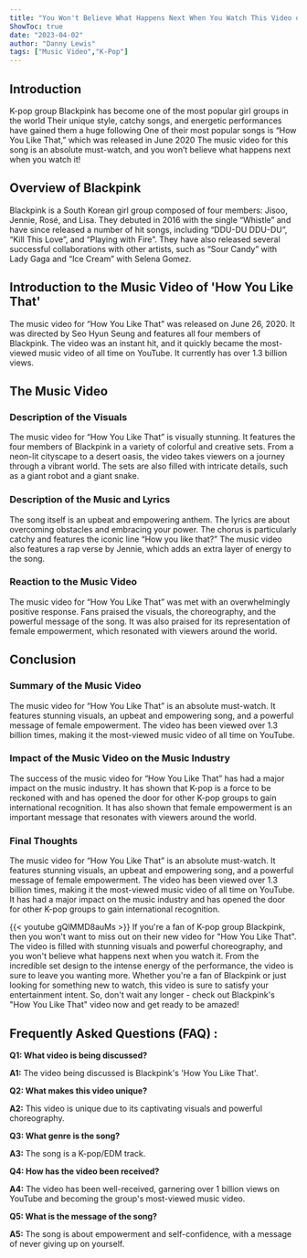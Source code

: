 ```yaml
---
title: "You Won't Believe What Happens Next When You Watch This Video of Blackpink's 'How You Like That'!"
ShowToc: true 
date: "2023-04-02"
author: "Danny Lewis" 
tags: ["Music Video","K-Pop"]
---
```

## Introduction 

K-pop group Blackpink has become one of the most popular girl groups in the world Their unique style, catchy songs, and energetic performances have gained them a huge following One of their most popular songs is “How You Like That,” which was released in June 2020 The music video for this song is an absolute must-watch, and you won’t believe what happens next when you watch it!

## Overview of Blackpink

Blackpink is a South Korean girl group composed of four members: Jisoo, Jennie, Rosé, and Lisa. They debuted in 2016 with the single “Whistle” and have since released a number of hit songs, including “DDU-DU DDU-DU”, “Kill This Love”, and “Playing with Fire”. They have also released several successful collaborations with other artists, such as “Sour Candy” with Lady Gaga and “Ice Cream” with Selena Gomez.

## Introduction to the Music Video of 'How You Like That'

The music video for “How You Like That” was released on June 26, 2020. It was directed by Seo Hyun Seung and features all four members of Blackpink. The video was an instant hit, and it quickly became the most-viewed music video of all time on YouTube. It currently has over 1.3 billion views.

## The Music Video

### Description of the Visuals

The music video for “How You Like That” is visually stunning. It features the four members of Blackpink in a variety of colorful and creative sets. From a neon-lit cityscape to a desert oasis, the video takes viewers on a journey through a vibrant world. The sets are also filled with intricate details, such as a giant robot and a giant snake.

### Description of the Music and Lyrics

The song itself is an upbeat and empowering anthem. The lyrics are about overcoming obstacles and embracing your power. The chorus is particularly catchy and features the iconic line “How you like that?” The music video also features a rap verse by Jennie, which adds an extra layer of energy to the song.

### Reaction to the Music Video

The music video for “How You Like That” was met with an overwhelmingly positive response. Fans praised the visuals, the choreography, and the powerful message of the song. It was also praised for its representation of female empowerment, which resonated with viewers around the world.

## Conclusion

### Summary of the Music Video

The music video for “How You Like That” is an absolute must-watch. It features stunning visuals, an upbeat and empowering song, and a powerful message of female empowerment. The video has been viewed over 1.3 billion times, making it the most-viewed music video of all time on YouTube.

### Impact of the Music Video on the Music Industry

The success of the music video for “How You Like That” has had a major impact on the music industry. It has shown that K-pop is a force to be reckoned with and has opened the door for other K-pop groups to gain international recognition. It has also shown that female empowerment is an important message that resonates with viewers around the world.

### Final Thoughts

The music video for “How You Like That” is an absolute must-watch. It features stunning visuals, an upbeat and empowering song, and a powerful message of female empowerment. The video has been viewed over 1.3 billion times, making it the most-viewed music video of all time on YouTube. It has had a major impact on the music industry and has opened the door for other K-pop groups to gain international recognition.

{{< youtube gQlMMD8auMs >}} 
If you're a fan of K-pop group Blackpink, then you won't want to miss out on their new video for "How You Like That". The video is filled with stunning visuals and powerful choreography, and you won't believe what happens next when you watch it. From the incredible set design to the intense energy of the performance, the video is sure to leave you wanting more. Whether you're a fan of Blackpink or just looking for something new to watch, this video is sure to satisfy your entertainment intent. So, don't wait any longer - check out Blackpink's "How You Like That" video now and get ready to be amazed!

## Frequently Asked Questions (FAQ) :
**Q1: What video is being discussed?**

**A1:** The video being discussed is Blackpink's 'How You Like That'.

**Q2: What makes this video unique?**

**A2:** This video is unique due to its captivating visuals and powerful choreography.

**Q3: What genre is the song?**

**A3:** The song is a K-pop/EDM track.

**Q4: How has the video been received?**

**A4:** The video has been well-received, garnering over 1 billion views on YouTube and becoming the group's most-viewed music video.

**Q5: What is the message of the song?**

**A5:** The song is about empowerment and self-confidence, with a message of never giving up on yourself.




